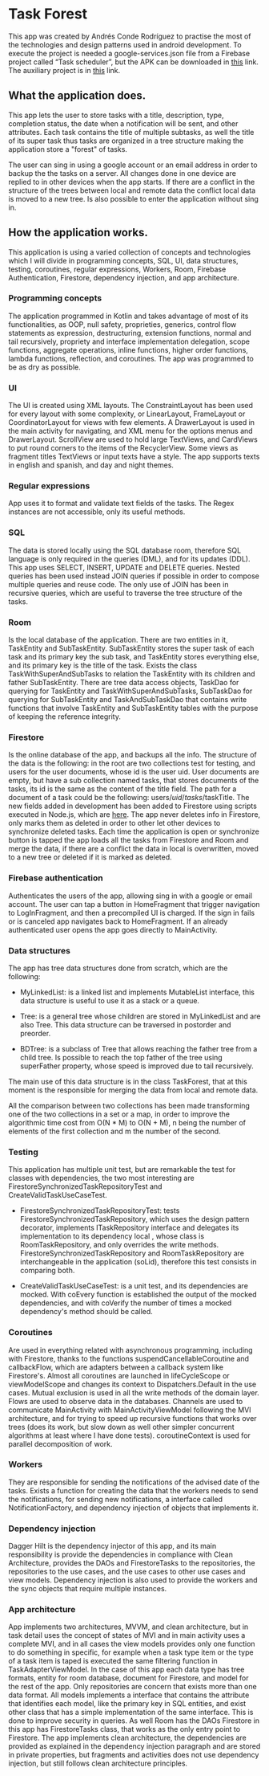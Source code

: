 # Task Forest
This app was created by Andrés Conde Rodríguez to practise the most of the technologies and design
patterns used in android development.
To execute the project is needed a google-services.json file from a Firebase project called “Task scheduler”, but the APK can be downloaded in [this](https://drive.google.com/file/d/1kBOy4CXhOsYAZ_tK07aP6ds_H3lnP_t2/view?usp=sharing "APK link") link.
The auxiliary project is in [this](https://github.com/Andres741/TaskForestBackedScripts "TaskForestBackedScripts") link.

## What the application does.

This app lets the user to store tasks with a title, description, type, completion status, the date
when a notification will be sent, and other attributes.
Each task contains the title of multiple subtasks, as well the title of its super task
thus tasks are organized in a tree structure making the application store a "forest" of tasks.

The user can sing in using a google account or an email address in order to backup the the tasks
on a server. All changes done in one device are replied to in other devices when the app starts.
If there are a conflict in the structure of the trees between local and remote data the conflict
local data is moved to a new tree.
Is also possible to enter the application without sing in.

## How the application works.

This application is using a varied collection of concepts and technologies which I will divide in
programming concepts, SQL, UI, data structures, testing, coroutines, regular expressions, Workers,
Room, Firebase Authentication, Firestore, dependency injection, and app architecture.

### Programming concepts

The application programmed in Kotlin and takes advantage of most of its functionalities,
as OOP, null safety, proprieties, generics, control flow statements as expression,
destructuring, extension functions, normal and tail recursively, propriety and interface
implementation delegation, scope functions, aggregate operations, inline functions, higher order
functions, lambda functions, reflection, and coroutines.
The app was programmed to be as dry as possible.

### UI
The UI is created using XML layouts. The ConstraintLayout has been used for every layout with
some complexity, or LinearLayout, FrameLayout or CoordinatorLayout for views with few elements.
A DrawerLayout is used in the main activity for navigating, and XML menu for the options menus
and DrawerLayout. ScrollView are used to hold large TextViews, and CardViews to put round
corners to the items of the RecyclerView.
Some views as fragment titles TextViews or input texts have a style.
The app supports texts in english and spanish, and day and night themes.

### Regular expressions
App uses it to format and validate text fields of the tasks.
The Regex instances are not accessible, only its useful methods.

### SQL
The data is stored locally using the SQL database room, therefore SQL language is only required
in the queries (DML), and for its updates (DDL).
This app uses SELECT, INSERT, UPDATE and DELETE queries. Nested queries has been used instead
JOIN queries if possible in order to compose multiple queries and reuse code. The only use of
JOIN has been in recursive queries, which are useful to traverse the tree structure of the
tasks.

### Room
Is the local database of the application. There are two entities in it, TaskEntity
and SubTaskEntity. SubTaskEntity stores the super task of each task and its primary key
the sub task, and TaskEntity stores everything else, and its primary key is the title of
the task. Exists the class TaskWithSuperAndSubTasks to relation the TaskEntity with its
children and father SubTaskEntity.
There are tree data access objects, TaskDao for querying for TaskEntity and
TaskWithSuperAndSubTasks, SubTaskDao for querying for SubTaskEntity and TaskAndSubTaskDao
that contains write functions that involve TaskEntity and SubTaskEntity tables with the
purpose of keeping the reference integrity.

### Firestore
Is the online database of the app, and backups all the info.
The structure of the data is the following: in the root are two collections test for
testing, and users for the user documents, whose id is the user uid. User documents are
empty, but have a sub collection named tasks, that stores documents of the tasks, its
id is the same as the content of the title field. The path for a document of a task could
be the following: users/$uid/tasks/$taskTitle.
The new fields added in development has been added to Firestore using scripts executed in
Node.js, which are [here](https://github.com/Andres741/TaskForestBackedScripts "TaskForestBackedScripts").
The app never deletes info in Firestore, only marks them as deleted in order to other let
other devices to synchronize deleted tasks.
Each time the application is open or synchronize button is tapped the app loads all the
tasks from Firestore and Room and merge the data, if there are a conflict the data in local
is overwritten, moved to a new tree or deleted if it is marked as deleted.

### Firebase authentication
Authenticates the users of the app, allowing sing in with a google
or email account. The user can tap a button in HomeFragment that trigger navigation to
LogInFragment, and then a precompiled UI is charged. If the sign in fails or is canceled
app navigates back to HomeFragment.
If an already authenticated user opens the app goes directly to MainActivity.

### Data structures
The app has tree data structures done from scratch, which are the following:

* MyLinkedList: is a linked list and implements MutableList interface, this data structure is
  useful to use it as a stack or a queue.

* Tree: is a general tree whose children are stored in MyLinkedList and are also Tree. This
  data structure can be traversed in postorder and preorder.

* BDTree: is a subclass of Tree that allows reaching the father tree from a child tree. Is
  possible to reach the top father of the tree using superFather property, whose speed is
  improved due to tail recursively.

The main use of this data structure is in the class TaskForest, that at this moment is the
responsible for merging the data from local and remote data.

All the comparison between two collections has been made transforming one of the two
collections in a set or a map, in order to improve the algorithmic time cost from O(N * M)
to O(N + M), n being the number of elements of the first collection and m the number of the
second.

### Testing

This application has multiple unit test, but are remarkable the test for classes with
dependencies, the two most interesting are FirestoreSynchronizedTaskRepositoryTest and
CreateValidTaskUseCaseTest.

* FirestoreSynchronizedTaskRepositoryTest: tests FirestoreSynchronizedTaskRepository, which
  uses the design pattern decorator, implements ITaskRepository interface and delegates its
  implementation to its dependency local , whose class is RoomTaskRepository, and only
  overrides the write methods. FirestoreSynchronizedTaskRepository and RoomTaskRepository are
  interchangeable in the application (soLid), therefore this test consists in comparing both.

* CreateValidTaskUseCaseTest: is a unit test, and its dependencies are mocked.
  With coEvery function is established the output of the mocked dependencies, and with
  coVerify the number of times a mocked dependency's method should be called.

### Coroutines
Are used in everything related with asynchronous programming, including with Firestore, thanks
to the functions suspendCancellableCoroutine and callbackFlow, which are adapters between a
callback system like Firestore's.
Almost all coroutines are launched in lifeCycleScope or viewModelScope and changes its context
to Dispatchers.Default in the use cases.
Mutual exclusion is used in all the write methods of the domain layer.
Flows are used to observe data in the databases.
Channels are used to communicate MainActivity with MainActivityViewModel following the MVI
architecture, and for trying to speed up recursive functions that works over trees (does its
work, but slow down as well other simpler concurrent algorithms at least where I have done tests).
coroutineContext is used for parallel decomposition of work.

### Workers
They are responsible for sending the notifications of the advised date of the tasks.
Exists a function for creating the data that the workers needs to send the notifications,
for sending new notifications, a interface called NotificationFactory, and dependency
injection of objects that implements it.

### Dependency injection
Dagger Hilt is the dependency injector of this app, and its main responsibility is provide the
dependencies in compliance with Clean Architecture, provides the DAOs and FirestoreTasks to the
repositories, the repositories to the use cases, and the use cases to other use cases and view
models. Dependency injection is also used to provide the workers and the sync objects that
require multiple instances.

### App architecture
App implements two architectures, MVVM, and clean architecture, but in task detail uses
the concept of states of MVI and in main activity uses a complete MVI, and in all cases
the view models provides only one function to do something in specific, for example when a
task type item or the type of a task item is taped is executed the same filtering function
in TaskAdapterViewModel.
In the case of this app each data type has tree formats, entity for room database, document
for Firestore, and model for the rest of the app. Only repositories are concern that exists
more than one data format.
All models implements a interface that contains the attribute that identifies each model,
like the primary key in SQL entities, and exist other class that has a simple implementation
of the same interface. This is done to improve security in queries.
As well Room has the DAOs Firestore in this app has FirestoreTasks class, that works as
the only entry point to Firestore.
The app implements clean architecture, the dependencies are provided as explained in the
dependency injection paragraph and are stored in private properties, but fragments and
activities does not use dependency injection, but still follows clean architecture principles.


